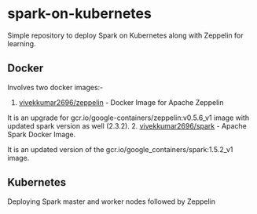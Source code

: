# spark-on-kubernetes

Simple repository to deploy Spark on Kubernetes along with Zeppelin for learning.

## Docker
Involves two docker images:-
1. [vivekkumar2696/zeppelin](https://hub.docker.com/repository/docker/vivekkumar2696/zeppelin) - Docker Image for Apache Zeppelin

It is an upgrade for gcr.io/google-containers/zeppelin:v0.5.6_v1 image with updated spark version as well (2.3.2).
2. [vivekkumar2696/spark](https://hub.docker.com/repository/docker/vivekkumar2696/spark) - Apache Spark Docker Image.

It is an updated version of the gcr.io/google_containers/spark:1.5.2_v1 image. 

## Kubernetes
Deploying Spark master and worker nodes followed by Zeppelin 
